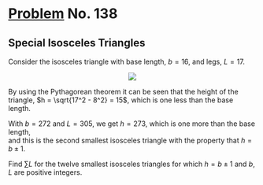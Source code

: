 # [Problem](https://projecteuler.net/problem=138) No. 138

## Special Isosceles Triangles

Consider the isosceles triangle with base length, $b = 16$, and legs, $L = 17$.

<div align="center">
	<img src="https://github.com/cr2007/Project-Euler/assets/73425927/6de1a41a-e845-4148-bf69-56c1a9236714" />
</div>

By using the Pythagorean theorem it can be seen that the height of the triangle, $h = \sqrt{17^2 - 8^2} = 15$, which is one less than the base length.

With $b = 272$ and $L = 305$, we get $h = 273$, which is one more than the base length,<br>
and this is the second smallest isosceles triangle with the property that $h = b \pm 1$.

Find $\sum L$ for the twelve smallest isosceles triangles for which $h = b \pm 1$ and $b$, $L$ are positive integers.
